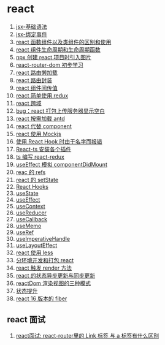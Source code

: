 <!--
 * @Descripttion: react 导航
 * @Author: tom-z(spirit108@foxmail.com)
 * @Date: 2020-02-10 08:36:08
 * @LastEditors: tom-z(spirit108@foxmail.com)
 * @LastEditTime: 2021-03-08 11:48:42
--> 
# react
1. [jsx-基础语法](./1910/191001.md)
2. [jsx-绑定事件](./1910/191002.md)
3. [react 函数组件以及类组件的区别和使用](./1910/191003.md)
4. [react 组件生命周期和生命周期函数](./1910/191004.md)
5. [npx 创建 react 项目时引入图片](./1912/191201.md)
6. [react-router-dom 初步学习](./1912/191202.md)
7. [react 路由懒加载](./1912/191203.md)
8. [react 路由封装](./1912/191204.md)
9. [react 组件间传值](./1912/191205.md)
10. [react 简单使用 redux](./1912/191206.md)
11. [react 跨域](./1912/191207.md)
12. [bug：react 打包上传服务器显示空白](./2001/200101.md)
13. [react 按需加载 antd](./2005/200501.md)
14. [react 代替 component](./2006/200601.md)
15. [react 使用 Mockjs](./2006/200602.md)
16. [使用 React Hook 时由于名字而报错](./2009/200901.md)
17. [React-ts 安装各个插件](./2009/200902.md)
18. [ts 编写 react-redux](./2009/200903.md)
19. [useEffect 模拟 componentDidMount](./2010/201001.md)
20. [reac 的 refs](./2010/201002.md)
21. [react 的 setState](./2010/201003.md)
22. [React Hooks](./2011/201101.md)
23. [useState](./2011/201102.md)
24. [useEffect](./2011/201103.md)
25. [useContext](./2011/201104.md)
26. [useReducer](./2011/201105.md)
27. [useCallback](./2011/201106.md)
28. [useMemo](./2011/201107.md)
29. [useRef](./2011/201108.md)
30. [useImperativeHandle](./2011/201109.md)
31. [useLayoutEffect](./2011/201110.md)
32. [react 使用 less](./2012/201201.md)
33. [分环境开发和打包 react](./2012/201202.md)
34. [react 触发 render 方法](./2102/210201.md)
35. [react 的状态异步更新与同步更新](./2102/210202.md)
36. [reactDom 渲染视图的三种模式](./2102/210203.md)
37. [状态提升](./2103/210301.md)
38. [react 16 版本的 fiber](./2103/210302.md)

## react 面试
1. [react面试: react-router里的 Link 标签 与 a 标签有什么区别](./2012/201203.md)